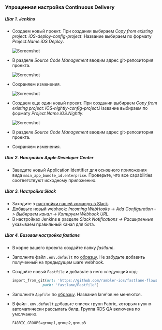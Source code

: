 ### Упрощенная настройка Continuous Delivery

##### Шаг 1. Jenkins

- Создаем новый проект. При создании выбираем *Copy from existing project: iOS-deploy-config-project*. Название выбираем по формату *Project.Name.iOS.Deploy*.

  ![Screenshot](/resources/complex-deploy-1.jpg)

- В разделе *Source Code Management* вводим адрес git-репозитория проекта.

  ![Screenshot](/resources/complex-deploy-2.jpg)

- Сохраняем изменения.

  ![Screenshot](/resources/complex-deploy-3.jpg)

- Создаем еще один новый проект. При создании выбираем *Copy from existing project: iOS-nightly-config-project*.Название выбираем по формату *Project.Name.iOS.Nightly*.

  ![Screenshot](/resources/complex-deploy-4.jpg)

- В разделе *Source Code Management* вводим адрес git-репозитория проекта.
- Сохраняем изменения.

##### Шаг 2. Настройка Apple Developer Center

- Заведите новый Application Identifier для основного приложения вида `main_app_bundle_id.enterprise`. Проверьте, что все capabilities соответствуют исходному приложению.

##### Шаг 3. Настройка Slack

- Заходите в [настройки нашей команды в Slack](https://ramblercoteam.slack.com/apps/manage/custom-integrations).
- Добавьте новый webhook: *Incoming WebHooks -> Add Configuration -> Выбираем канал -> Копируем Webhook URL*.
- В настройках Jenkins в разделе *Slack Notifications -> Расширенные* указываем правильный канал для бота.

##### Шаг 4. Базовая настройка fastlane

- В корне вашего проекта создайте папку *fastlane*.
- Заполните файл `.env.default` по [образцу](/processes/continuous-delivery/env-default-example.md). Не забудьте добавить полученный на предыдущем шаге webhook.
- Создайте новый `Fastfile` и добавьте в него следующий код:

  ```ruby
  import_from_git(url: 'https://github.com/rambler-ios/fastlane-flows',
                path: 'fastlane/Fastfile')
  ```
- Заполните `Appfile` по [образцу](/processes/continuous-delivery/appfile-example.md). Названия lane'ов не меняются.
- В файл `.env.default` добавьте список групп Fabric, которым нужно автоматически рассылать билд. Группа RDS QA включена по умолчанию.

  ```
  FABRIC_GROUPS=group1,group2,group3
  ```
